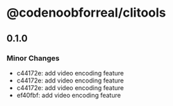 # @codenoobforreal/clitools

## 0.1.0

### Minor Changes

- c44172e: add video encoding feature
- c44172e: add video encoding feature
- c44172e: add video encoding feature
- ef40fbf: add video encoding feature
